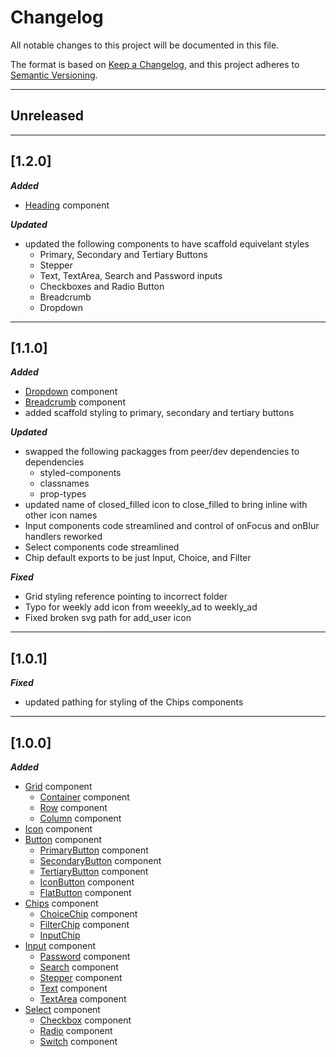 # Changelog
All notable changes to this project will be documented in this file.

The format is based on [Keep a Changelog](https://keepachangelog.com/en/1.0.0/),
and this project adheres to [Semantic Versioning](https://semver.org/spec/v2.0.0.html).

---

## Unreleased

---

## [1.2.0]
__*Added*__
- [Heading](src/Typography/Headings/README.md) component

__*Updated*__
- updated the following components to have scaffold equivelant styles
    - Primary, Secondary and Tertiary Buttons
    - Stepper
    - Text, TextArea, Search and Password inputs
    - Checkboxes and Radio Button
    - Breadcrumb
    - Dropdown

---

## [1.1.0]
__*Added*__
- [Dropdown](src/Select/Dropdown/README.md) component
- [Breadcrumb](src/Navigation/Breadcrumb/README.md) component
- added scaffold styling to primary, secondary and tertiary buttons

__*Updated*__
- swapped the following packagges from peer/dev dependencies to dependencies
    - styled-components
    - classnames
    - prop-types
- updated name of closed_filled icon to close_filled to bring inline with other icon names
- Input components code streamlined and control of onFocus and onBlur handlers reworked
- Select components code streamlined
- Chip default exports to be just Input, Choice, and Filter

__*Fixed*__
- Grid styling reference pointing to incorrect folder
- Typo for weekly add icon from weeekly_ad to weekly_ad
- Fixed broken svg path for add_user icon

---

## [1.0.1]
__*Fixed*__
- updated pathing for styling of the Chips components

---

## [1.0.0]
__*Added*__
- [Grid](https://tools.lowes.com/stash/projects/E-BDS/repos/bds-react/browse/src/Grid/README.md) component
    - [Container](https://tools.lowes.com/stash/projects/E-BDS/repos/bds-react/browse/src/Grid/Container/README.md) component
    - [Row](https://tools.lowes.com/stash/projects/E-BDS/repos/bds-react/browse/src/Grid/Row/README.md) component
    - [Column](https://tools.lowes.com/stash/projects/E-BDS/repos/bds-react/browse/src/Grid/Column/README.md) component
- [Icon](https://tools.lowes.com/stash/projects/E-BDS/repos/bds-react/browse/src/Icon/README.md) component
- [Button](https://tools.lowes.com/stash/projects/E-BDS/repos/bds-react/browse/src/Button/README.md) component
    - [PrimaryButton](https://tools.lowes.com/stash/projects/E-BDS/repos/bds-react/browse/src/Button/Primary/README.md) component
    - [SecondaryButton](https://tools.lowes.com/stash/projects/E-BDS/repos/bds-react/browse/src/Button/Secondary/README.md) component
    - [TertiaryButton](https://tools.lowes.com/stash/projects/E-BDS/repos/bds-react/browse/src/Button/Tertiary/README.md) component
    - [IconButton](https://tools.lowes.com/stash/projects/E-BDS/repos/bds-react/browse/src/Button/Icon/README.md) component
    - [FlatButton](https://tools.lowes.com/stash/projects/E-BDS/repos/bds-react/browse/src/Button/Flat/README.md) component
- [Chips](https://tools.lowes.com/stash/projects/E-BDS/repos/bds-react/browse/src/Chip/README.md) component
    - [ChoiceChip](https://tools.lowes.com/stash/projects/E-BDS/repos/bds-react/browse/src/Chip/Choice/README.md) component
    - [FilterChip](https://tools.lowes.com/stash/projects/E-BDS/repos/bds-react/browse/src/Chip/Filter/README.md) component
    - [InputChip](https://tools.lowes.com/stash/projects/E-BDS/repos/bds-react/browse/src/Chip/Input/README.md) 
- [Input](https://tools.lowes.com/stash/projects/E-BDS/repos/bds-react/browse/src/Input/README.md) component
    - [Password](https://tools.lowes.com/stash/projects/E-BDS/repos/bds-react/browse/src/Input/Password/README.md) component
    - [Search](https://tools.lowes.com/stash/projects/E-BDS/repos/bds-react/browse/src/Input/Search/README.md) component
    - [Stepper](https://tools.lowes.com/stash/projects/E-BDS/repos/bds-react/browse/src/Input/Stepper/README.md) component
    - [Text](https://tools.lowes.com/stash/projects/E-BDS/repos/bds-react/browse/src/Input/Text/README.md) component
    - [TextArea](https://tools.lowes.com/stash/projects/E-BDS/repos/bds-react/browse/src/Input/TextArea/README.md) component
- [Select](https://tools.lowes.com/stash/projects/E-BDS/repos/bds-react/browse/src/Input/README.md) component
    - [Checkbox](https://tools.lowes.com/stash/projects/E-BDS/repos/bds-react/browse/src/Select/Checkbox/README.md) component
    - [Radio](https://tools.lowes.com/stash/projects/E-BDS/repos/bds-react/browse/src/Select/Radio/README.md) component
    - [Switch](https://tools.lowes.com/stash/projects/E-BDS/repos/bds-react/browse/src/Select/Switch/README.md) component